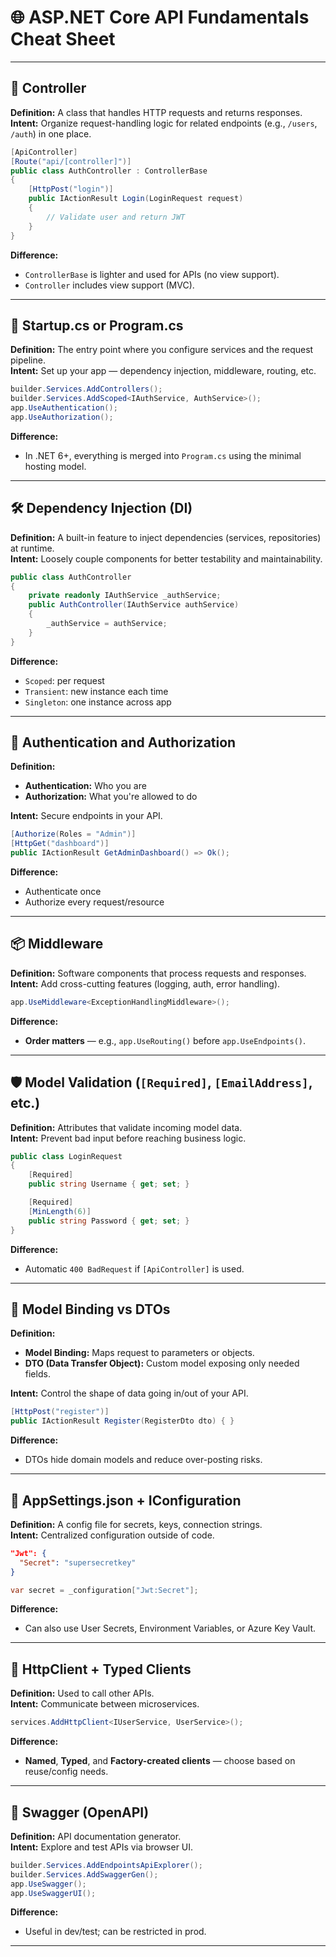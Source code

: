 
# 🌐 ASP.NET Core API Fundamentals Cheat Sheet

---

## 🧱 Controller

**Definition:** A class that handles HTTP requests and returns responses.  
**Intent:** Organize request-handling logic for related endpoints (e.g., `/users`, `/auth`) in one place.

```csharp
[ApiController]
[Route("api/[controller]")]
public class AuthController : ControllerBase
{
    [HttpPost("login")]
    public IActionResult Login(LoginRequest request)
    {
        // Validate user and return JWT
    }
}
```

**Difference:**  
- `ControllerBase` is lighter and used for APIs (no view support).  
- `Controller` includes view support (MVC).

---

## 🔧 Startup.cs or Program.cs

**Definition:** The entry point where you configure services and the request pipeline.  
**Intent:** Set up your app — dependency injection, middleware, routing, etc.

```csharp
builder.Services.AddControllers();
builder.Services.AddScoped<IAuthService, AuthService>();
app.UseAuthentication();
app.UseAuthorization();
```

**Difference:**  
- In .NET 6+, everything is merged into `Program.cs` using the minimal hosting model.

---

## 🛠️ Dependency Injection (DI)

**Definition:** A built-in feature to inject dependencies (services, repositories) at runtime.  
**Intent:** Loosely couple components for better testability and maintainability.

```csharp
public class AuthController
{
    private readonly IAuthService _authService;
    public AuthController(IAuthService authService)
    {
        _authService = authService;
    }
}
```

**Difference:**
- `Scoped`: per request  
- `Transient`: new instance each time  
- `Singleton`: one instance across app

---

## 🔑 Authentication and Authorization

**Definition:**  
- **Authentication:** Who you are  
- **Authorization:** What you're allowed to do  

**Intent:** Secure endpoints in your API.

```csharp
[Authorize(Roles = "Admin")]
[HttpGet("dashboard")]
public IActionResult GetAdminDashboard() => Ok();
```

**Difference:**  
- Authenticate once  
- Authorize every request/resource

---

## 📦 Middleware

**Definition:** Software components that process requests and responses.  
**Intent:** Add cross-cutting features (logging, auth, error handling).

```csharp
app.UseMiddleware<ExceptionHandlingMiddleware>();
```

**Difference:**  
- **Order matters** — e.g., `app.UseRouting()` before `app.UseEndpoints()`.

---

## 🛡️ Model Validation (`[Required]`, `[EmailAddress]`, etc.)

**Definition:** Attributes that validate incoming model data.  
**Intent:** Prevent bad input before reaching business logic.

```csharp
public class LoginRequest
{
    [Required]
    public string Username { get; set; }

    [Required]
    [MinLength(6)]
    public string Password { get; set; }
}
```

**Difference:**  
- Automatic `400 BadRequest` if `[ApiController]` is used.

---

## 🔄 Model Binding vs DTOs

**Definition:**  
- **Model Binding:** Maps request to parameters or objects.  
- **DTO (Data Transfer Object):** Custom model exposing only needed fields.

**Intent:** Control the shape of data going in/out of your API.

```csharp
[HttpPost("register")]
public IActionResult Register(RegisterDto dto) { }
```

**Difference:**  
- DTOs hide domain models and reduce over-posting risks.

---

## 📃 AppSettings.json + IConfiguration

**Definition:** A config file for secrets, keys, connection strings.  
**Intent:** Centralized configuration outside of code.

```json
"Jwt": {
  "Secret": "supersecretkey"
}
```

```csharp
var secret = _configuration["Jwt:Secret"];
```

**Difference:**  
- Can also use User Secrets, Environment Variables, or Azure Key Vault.

---

## 🔌 HttpClient + Typed Clients

**Definition:** Used to call other APIs.  
**Intent:** Communicate between microservices.

```csharp
services.AddHttpClient<IUserService, UserService>();
```

**Difference:**  
- **Named**, **Typed**, and **Factory-created clients** — choose based on reuse/config needs.

---

## 🧪 Swagger (OpenAPI)

**Definition:** API documentation generator.  
**Intent:** Explore and test APIs via browser UI.

```csharp
builder.Services.AddEndpointsApiExplorer();
builder.Services.AddSwaggerGen();
app.UseSwagger();
app.UseSwaggerUI();
```

**Difference:**  
- Useful in dev/test; can be restricted in prod.

---

